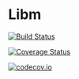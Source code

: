 # Libm

[![Build Status](https://travis-ci.org/simonbyrne/Libm.jl.svg?branch=master)](https://travis-ci.org/simonbyrne/Libm.jl)

[![Coverage Status](https://coveralls.io/repos/simonbyrne/Libm.jl/badge.svg?branch=master&service=github)](https://coveralls.io/github/simonbyrne/Libm.jl?branch=master)

[![codecov.io](http://codecov.io/github/simonbyrne/Libm.jl/coverage.svg?branch=master)](http://codecov.io/github/simonbyrne/Libm.jl?branch=master)
